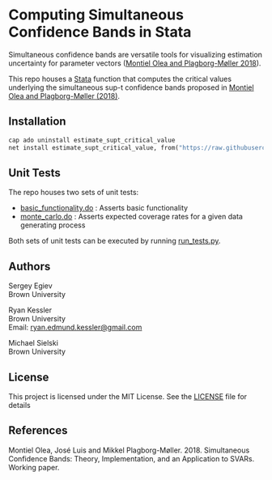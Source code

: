 
# Computing Simultaneous Confidence Bands in Stata

Simultaneous confidence bands are versatile tools for visualizing estimation uncertainty for parameter vectors ([Montiel Olea and Plagborg-Møller 2018](https://scholar.princeton.edu/sites/default/files/mikkelpm/files/conf_band.pdf)). 

This repo houses a [Stata](https://www.stata.com/) function that computes the critical values underlying the simultaneous sup-t confidence bands proposed in [Montiel Olea and Plagborg-Møller (2018)](https://scholar.princeton.edu/sites/default/files/mikkelpm/files/conf_band.pdf). 

## Installation 

```stata
cap ado uninstall estimate_supt_critical_value
net install estimate_supt_critical_value, from("https://raw.githubusercontent.com/ryanedmundkessler/simultaneous_confidence_bands/master/ado/")
```

## Unit Tests

The repo houses two sets of unit tests:

* [basic_functionality.do](./test/code/basic_functionality.do) : Asserts basic functionality
* [monte_carlo.do](./test/code/monte_carlo.do) : Asserts expected coverage rates for a given data generating process 

Both sets of unit tests can be executed by running [run_tests.py](./test/code/run_tests.py).

## Authors 

Sergey Egiev
<br>Brown University

Ryan Kessler
<br>Brown University
<br>Email: ryan.edmund.kessler@gmail.com

Michael Sielski
<br>Brown University

## License

This project is licensed under the MIT License. See the [LICENSE](LICENSE) file for details

## References

Montiel Olea, José Luis and Mikkel Plagborg-Møller. 2018. Simultaneous Confidence Bands: Theory, Implementation, and an Application to SVARs. Working paper.
